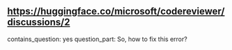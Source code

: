 ## https://huggingface.co/microsoft/codereviewer/discussions/2

contains_question: yes
question_part: So, how to fix this error?